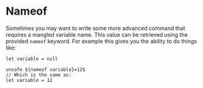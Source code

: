 # Nameof

Sometimes you may want to write some more advanced command that requires a mangled variable name. This value can be retrieved using the provided `nameof` keyword. For example this gives you the ability to do things like:

```ab
let variable = null

unsafe ${nameof variable}=12$
// Which is the same as:
let variable = 12
```
